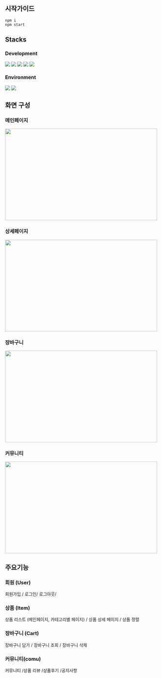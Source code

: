 <div>
  <div>
  <h2>시작가이드</h2>
 
    npm i 
    npm start
   
</div>
<div>
  <h2>Stacks</h2>
    <div>
      <h3>Development</h3>
      <img src="https://img.shields.io/badge/html5-E34F26?style=for-the-badge&logo=html5&logoColor=white">
      <img src="https://img.shields.io/badge/CSS3-1572B6?style=for-the-badge&logo=CSS3&logoColor=white" />
      <img src="https://img.shields.io/badge/JavaScript-F7DF1E?style=for-the-badge&logo=JavaScript&logoColor=white" />
      <img src="https://img.shields.io/badge/React-61DAFB?style=for-the-badge&logo=React&logoColor=white" />
      <img src="https://img.shields.io/badge/Styled components-DB7093?style=for-the-badge&logo=Styled-components&logoColor=white" />
    </div>
  <div>
    <h3>Environment</h3>
    <img src="https://img.shields.io/badge/Github-181717?style=for-the-badge&logo=Github&logoColor=white" />
    <img src="https://img.shields.io/badge/Vercel-000000?style=for-the-badge&logo=Vercel&logoColor=white" />
  </div>
</div>
<div>
    <h2>화면 구성</h2>
      <h3>메인페이지</h3>
  <img width="500" height="300" src ="https://github.com/nas7062/react-shop/assets/84384915/5aa81c07-f043-4e25-b941-3b507c7c0288"/>
    <h3>상세페이지</h3>
  <img width="500" height="300" src ="https://github.com/nas7062/react-shop/assets/84384915/d8360ecc-5e26-4884-b1f0-e48839a94602"/>
  <h3>장바구니</h3>
  <img width="500" height="300" src ="https://github.com/nas7062/react-shop/assets/84384915/655c8e35-9a2c-44c9-83a1-37961125c80c"/>
 <h3>커뮤니티</h3>
  <img width="500" height="300" src ="https://github.com/nas7062/react-shop/assets/84384915/d64be59d-bedf-495e-9df6-fc697e4e2be3"/>
</div>
<div>
  <h2>주요기능</h2>
  
### 회원 (User)
회원가입 / 로그인/ 로그아웃/
  
### 상품 (Item)
상품 리스트 (메인페이지, 카테고리별 페이지) / 상품 상세 페이지 / 상품 정렬

### 장바구니 (Cart)
장바구니 담기 / 장바구니 조회 / 장바구니 삭제

### 커뮤니티(comu)
커뮤니티 /상품 리뷰 /상품후기 /공지사항 


</div>
</div>


